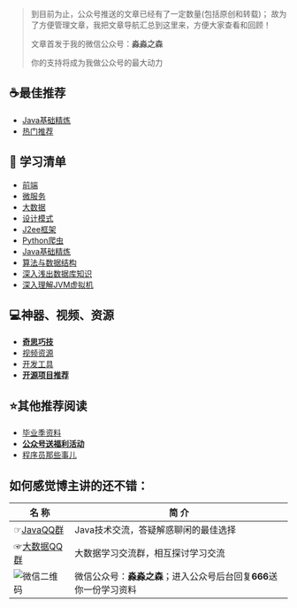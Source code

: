 > 到目前为止，公众号推送的文章已经有了一定数量(包括原创和转载)；
> 故为了方便管理文章，我把文章导航汇总到这里来，方便大家查看和回顾！
>
> 文章首发于我的微信公众号：**淼淼之森**
>
> 你的支持将成为我做公众号的最大动力

## :coffee:最佳推荐 ##
- [Java基础精炼](src/best_recommendation/list_java_base.md)
- [热门推荐](src/best_recommendation/list_hot.md)

## :page_facing_up: 学习清单 ##
- [前端](src/list/list_before.md)
- [微服务](src/list/list_java_microservice.md)
- [大数据](src/list/list_bigdata.md)
- [设计模式](src/list/list_design_patterns.md)
- [J2ee框架](src/list/list_java_frame.md)
- [Python爬虫](src/list/list_python_spider.md)
- [Java基础精炼](src/best_recommendation/list_java_base.md)
- [算法与数据结构](src/list/list_java_algorithm_datastructure.md)
- [深入浅出数据库知识](src/list/list_java_database.md)
- [深入理解JVM虚拟机](src/list/list_java_jvm.md)

## :computer:神器、视频、资源 ##
- [**奇思巧技**](src/computer/wonderful_skill.md)
- [视频资源](src/computer/video_resource.md)
- [开发工具](src/computer/development_tools.md)
- [**开源项目推荐**](src/computer/recommend_github_resource.md)

## :star:其他推荐阅读 ##
- [毕业季资料](src/graduation.md)
- [**公众号送福利活动**](src/activity.md)
- [程序员那些事儿](src/other.md)



## 如何感觉博主讲的还不错： 
 名 称 | 简 介
---|---
☞[JavaQQ群](//shang.qq.com/wpa/qunwpa?idkey=71137b9909c5ecb71893fe84621dad6fe059569f900b74ed8658cf21e5ba6747) | Java技术交流，答疑解惑聊闲的最佳选择
☞[大数据QQ群](//shang.qq.com/wpa/qunwpa?idkey=d39c67d5a9ec78096c0c6981a1bd0e72ef75892c55183e9322da73d48530740c) | 大数据学习交流群，相互探讨学习交流
![微信二维码](https://blog.mmzsblog.cn/images/weChat.jpg) | 微信公众号：**淼淼之森**；进入公众号后台回复**666**送你一份学习资料













